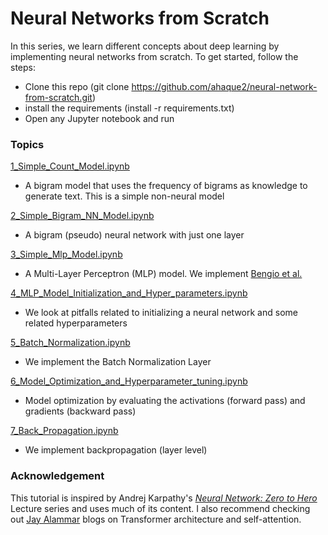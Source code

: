 # Neural Networks from Scratch

In this series, we learn different concepts about deep learning by implementing neural networks from scratch.
To get started, follow the steps:
- Clone this repo (git clone https://github.com/ahaque2/neural-network-from-scratch.git)
- install the requirements (install -r requirements.txt)
- Open any Jupyter notebook and run


### Topics

[1_Simple_Count_Model.ipynb](1_Simple_Count_Model.ipynb)
- A bigram model that uses the frequency of bigrams as knowledge to generate text. This is a simple non-neural model

[2_Simple_Bigram_NN_Model.ipynb](2_Simple_Bigram_NN_Model.ipynb)
- A bigram (pseudo) neural network with just one layer

[3_Simple_Mlp_Model.ipynb](3_Simple_Mlp_Model.ipynb) 
- A Multi-Layer Perceptron (MLP) model. We implement [Bengio et al.](https://www.jmlr.org/papers/volume3/bengio03a/bengio03a.pdf)

[4_MLP_Model_Initialization_and_Hyper_parameters.ipynb](4_MLP_Model_Initialization_and_Hyper_parameters.ipynb)
- We look at pitfalls related to initializing a neural network and some related hyperparameters

[5_Batch_Normalization.ipynb](5_Batch_Normalization.ipynb)
- We implement the Batch Normalization Layer

[6_Model_Optimization_and_Hyperparameter_tuning.ipynb](6_Model_Optimization_and_Hyperparameter_tuning.ipynb)
- Model optimization by evaluating the activations (forward pass) and gradients (backward pass)

[7_Back_Propagation.ipynb](7_Back_Propagation.ipynb)
- We implement backpropagation (layer level)
  

### Acknowledgement

This tutorial is inspired by Andrej Karpathy's [_Neural Network: Zero to Hero_](https://www.youtube.com/@AndrejKarpathy) Lecture series and uses much of its content. I also recommend checking out [Jay Alammar](https://jalammar.github.io/illustrated-transformer/) blogs on Transformer architecture and self-attention.
